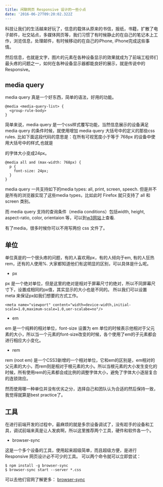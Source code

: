 ```yaml
---
title: 闲聊网页 Responsive 设计的一些小点
date: '2016-06-27T09:20:02.322Z
---
```


科技让我们的生活越来好玩了，信息的载体从原来的书信，报纸，书籍，扩散了电子邮件，社交站点，多媒体网页等，我们习惯了有时候静止的在自己的笔记本上工作，浏览信息，处理邮件，有时候移动的在自己的iPhone, iPhone完成这些事情。

然后信息，也就是文字，图片的元素在各种设备显示的效果就成为了前端工程师们最头疼的问题之一，如何在各种设备显示器都能良好的展示，就是传说中的 Responsive。

## media query

media query 真是一个好东西，简单的语法，好用的功能。

```
@media <media-query-list> {
  <group-rule-body>
}
```

简单来说，media query 是一个css样式覆写功能，当然信息展示的设备满足 media query 的条件时候，就使用增加 media query 大括号中的定义的那些css rules. 比如下面这段代码的意思是：在所有可视宽度小于等于 768px 的设备中使用大括号中的样式,也就是<p>的字体大小变成24px。

```
@media all and (max-width: 768px) {
  p {
    font-size: 24px;
  }
}
```

media query 一共支持如下的media types: all, print, screen, speech. 但是并不是所有的浏览器实现了这些media types，比如此时 Firefox  就只支持了 all 和 screen 类别。

而 media query 支持的查询条件（media conditions）包括width, height, aspect-ratio, color, orientaion 等，可以到[w3网站](http://dev.w3.org/csswg/mediaqueries/#mq-features)上查看.

有了media，很多时候你可以不用写两份 css 文件了。

## 单位

单位真是的一个很头疼的问题，有的人喜欢用px，有的人倾向于em, 有的人狂热 rem，还有的人使用%. 大家都知道他们有这明显的区别，可以具体是什么呢。

* px

px 是一个绝对单位，但是这里的绝对是相对于屏幕尺寸的绝对，所以不同屏幕尺寸下，设置成相同的px值，其实显示的大小也是不同的。 所以我们可以设置 meta 来保证px如我们想要的方式工作。

```
<meta name="viewport" content="width=device-width,initial-scale=1.0,maximum-scale=1.0,uer-scalabe=no"/>
```

* em

em 是一个纯粹的相对单位，font-size 设置为 em 单位的时候表示他相对于父元素的大小，所以当一个元素的font-size改变的时候，各个使用了em的子元素都会进行相应大小变化。

* rem

rem (root em) 是一个CSS3新增的一个相对单位，它和em的区别是，em相对的父元素的大小，而rem则是相对于根元素的大小。所以当根元素的大小发生变化的时候，所有使用rem的元素都会成比例的调整字体大小，避免了字体大小逐层复合的连锁效应。

然而使用哪一种单位并没有优劣之分，选择自己和团队认为合适的然后保持一致，我觉得就算是best practice了。

## 工具

在进行前端开发的过程中，最麻烦的就是多宗设备调试了，没有趁手的设备和工具，调试前端来真是让人发疯啊，所以这里推荐两个工具，硬件和软件各一个。

* browser-sync

这是一个多个设备的工具，使用起来超级简单，而且超级方便，是进行 Responsive 网页设计必不可少的工具。 可以两个命令就可以立即尝试：

```
$ npm install -g browser-sync
$ browser-sync start --server *.css
```

可以去他们官网了解更多： [browser-sync](https://www.browsersync.io/)
